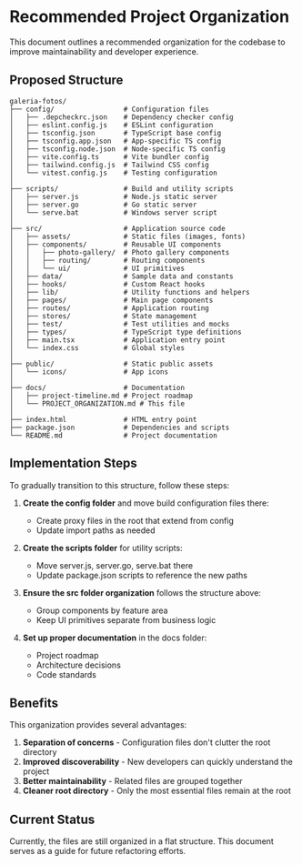# Recommended Project Organization

This document outlines a recommended organization for the codebase to improve maintainability and developer experience.

## Proposed Structure

```
galeria-fotos/
├── config/                 # Configuration files
│   ├── .depcheckrc.json    # Dependency checker config
│   ├── eslint.config.js    # ESLint configuration
│   ├── tsconfig.json       # TypeScript base config
│   ├── tsconfig.app.json   # App-specific TS config
│   ├── tsconfig.node.json  # Node-specific TS config
│   ├── vite.config.ts      # Vite bundler config
│   ├── tailwind.config.js  # Tailwind CSS config
│   └── vitest.config.js    # Testing configuration
│
├── scripts/                # Build and utility scripts
│   ├── server.js           # Node.js static server
│   ├── server.go           # Go static server
│   └── serve.bat           # Windows server script
│
├── src/                    # Application source code
│   ├── assets/             # Static files (images, fonts)
│   ├── components/         # Reusable UI components
│   │   ├── photo-gallery/  # Photo gallery components
│   │   ├── routing/        # Routing components
│   │   └── ui/             # UI primitives
│   ├── data/               # Sample data and constants
│   ├── hooks/              # Custom React hooks
│   ├── lib/                # Utility functions and helpers
│   ├── pages/              # Main page components
│   ├── routes/             # Application routing
│   ├── stores/             # State management
│   ├── test/               # Test utilities and mocks
│   ├── types/              # TypeScript type definitions
│   ├── main.tsx            # Application entry point
│   └── index.css           # Global styles
│
├── public/                 # Static public assets
│   └── icons/              # App icons
│
├── docs/                   # Documentation
│   ├── project-timeline.md # Project roadmap
│   └── PROJECT_ORGANIZATION.md # This file
│
├── index.html              # HTML entry point
├── package.json            # Dependencies and scripts
└── README.md               # Project documentation
```

## Implementation Steps

To gradually transition to this structure, follow these steps:

1. **Create the config folder** and move build configuration files there:
   - Create proxy files in the root that extend from config
   - Update import paths as needed

2. **Create the scripts folder** for utility scripts:
   - Move server.js, server.go, serve.bat there
   - Update package.json scripts to reference the new paths

3. **Ensure the src folder organization** follows the structure above:
   - Group components by feature area
   - Keep UI primitives separate from business logic

4. **Set up proper documentation** in the docs folder:
   - Project roadmap
   - Architecture decisions
   - Code standards

## Benefits

This organization provides several advantages:

1. **Separation of concerns** - Configuration files don't clutter the root directory
2. **Improved discoverability** - New developers can quickly understand the project
3. **Better maintainability** - Related files are grouped together
4. **Cleaner root directory** - Only the most essential files remain at the root

## Current Status

Currently, the files are still organized in a flat structure. This document serves as a guide for future refactoring efforts. 